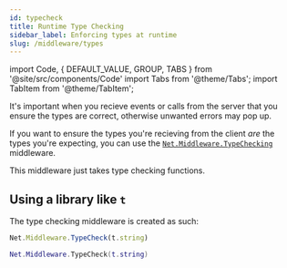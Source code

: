 ```yaml
---
id: typecheck
title: Runtime Type Checking
sidebar_label: Enforcing types at runtime
slug: /middleware/types
---
```

import Code, { DEFAULT_VALUE, GROUP, TABS } from '@site/src/components/Code'
import Tabs from '@theme/Tabs';
import TabItem from '@theme/TabItem';

It's important when you recieve events or calls from the server that you ensure the types are correct, otherwise unwanted errors may pop up.

If you want to ensure the types you're recieving from the client _are_ the types you're expecting, you can use the [`Net.Middleware.TypeChecking`](../api/middleware#typechecking) middleware.

This middleware just takes type checking functions.

## Using a library like `t`

The type checking middleware is created as such:

<Tabs defaultValue={DEFAULT_VALUE} groupId={GROUP} values={TABS}>
 <TabItem value="ts">

```ts
Net.Middleware.TypeCheck(t.string)
```
 </TabItem>
 <TabItem value="luau">

```lua
Net.Middleware.TypeCheck(t.string)
```

 </TabItem>
</Tabs>
